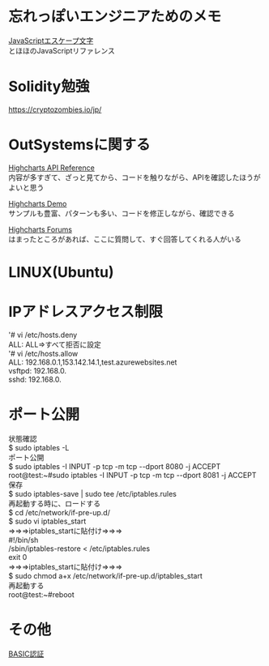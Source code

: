 # 忘れっぽいエンジニアためのメモ

[JavaScriptエスケープ文字](http://www.tohoho-web.com/js/string.htm)  
とほほのJavaScriptリファレンス

# Solidity勉強   
https://cryptozombies.io/jp/   

# OutSystemsに関する
[Highcharts API Reference](https://api.highcharts.com/highcharts/labels.style)     
内容が多すぎて、ざっと見てから、コードを触りながら、APIを確認したほうがよいと思う	
	
[Highcharts Demo](https://www.highcharts.com/demo)    
サンプルも豊富、パターンも多い、コードを修正しながら、確認できる	
	
[Highcharts Forums](https://www.outsystems.com/forums/25/technology-integration/)     
はまったところがあれば、ここに質問して、すぐ回答してくれる人がいる	

# LINUX(Ubuntu)
# IPアドレスアクセス制限  
'# vi /etc/hosts.deny  
ALL: ALL⇒すべて拒否に設定  
'# vi /etc/hosts.allow  
ALL: 192.168.0.1,153.142.14.1,test.azurewebsites.net  
vsftpd: 192.168.0.  
sshd: 192.168.0.  
# ポート公開  
状態確認    
$ sudo iptables -L  
ポート公開  
$ sudo iptables -I INPUT -p tcp -m tcp --dport 8080 -j ACCEPT  
root@test:~#sudo iptables -I INPUT -p tcp -m tcp --dport 8081 -j ACCEPT  
保存  
$ sudo iptables-save | sudo tee /etc/iptables.rules  
再起動する時に、ロードする  
$ cd /etc/network/if-pre-up.d/  
$ sudo vi iptables_start  
⇒⇒⇒iptables_startに貼付け⇒⇒⇒  
#!/bin/sh  
/sbin/iptables-restore < /etc/iptables.rules  
exit 0  
⇒⇒⇒iptables_startに貼付け⇒⇒⇒  
$ sudo chmod a+x /etc/network/if-pre-up.d/iptables_start  
再起動する  
root@test:~#reboot  

# その他
[BASIC認証](https://github.com/wangzhijin/memo/blob/master/txt)
